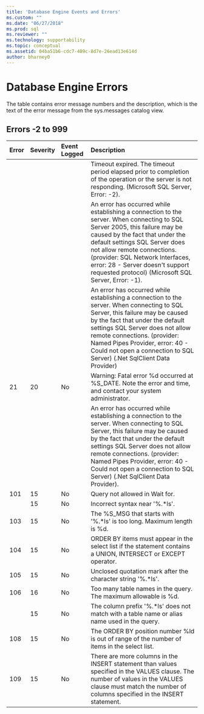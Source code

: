```yaml
---
title: 'Database Engine Events and Errors'
ms.custom: ""
ms.date: "06/27/2018"
ms.prod: sql
ms.reviewer: ""
ms.technology: supportability
ms.topic: conceptual
ms.assetid: 04ba51b6-cdc7-409c-8d7e-26ead13e614d
author: bharney0
---
```


# Database Engine Errors
The table contains error message numbers and the description, which is the text of the error message from the sys.messages catalog view. 


## Errors -2 to 999
| Error| Severity | Event Logged | Description|
| :------ | :------| :------| :----------------------------- |
|		|		|		|	Timeout expired. The timeout period elapsed prior to completion of the operation or the server is not responding. (Microsoft SQL Server, Error: -2).	|
|		|		|		|	An error has occurred while establishing a connection to the server. When connecting to SQL Server 2005, this failure may be caused by the fact that under the default settings SQL Server does not allow remote connections. (provider: SQL Network Interfaces, error: 28 - Server doesn't support requested protocol) (Microsoft SQL Server, Error: -1).	|
|		|		|		|	An error has occurred while establishing a connection to the server. When connecting to SQL Server, this failure may be caused by the fact that under the default settings SQL Server does not allow remote connections. (provider: Named Pipes Provider, error: 40 - Could not open a connection to SQL Server) (.Net SqlClient Data Provider)	|
|	21	|	20	|	No	|	Warning: Fatal error %d occurred at %S_DATE. Note the error and time, and contact your system administrator.	|
|		|		|		|	An error has occurred while establishing a connection to the server. When connecting to SQL Server, this failure may be caused by the fact that under the default settings SQL Server does not allow remote connections. (provider: Named Pipes Provider, error: 40 - Could not open a connection to SQL Server) (.Net SqlClient Data Provider).	|
|	101	|	15	|	No	|	Query not allowed in Wait for.	|
|		|	15	|	No	|	Incorrect syntax near '%.*ls'.	|
|	103	|	15	|	No	|	The %S_MSG that starts with '%.*ls' is too long. Maximum length is %d.	|
|	104	|	15	|	No	|	ORDER BY items must appear in the select list if the statement contains a UNION, INTERSECT or EXCEPT operator.	|
|	105	|	15	|	No	|	Unclosed quotation mark after the character string '%.*ls'.	|
|	106	|	16	|	No	|	Too many table names in the query. The maximum allowable is %d.	|
|		|	15	|	No	|	The column prefix '%.*ls' does not match with a table name or alias name used in the query.	|
|	108	|	15	|	No	|	The ORDER BY position number %ld is out of range of the number of items in the select list.	|
|	109	|	15	|	No	|	There are more columns in the INSERT statement than values specified in the VALUES clause. The number of values in the VALUES clause must match the number of columns specified in the INSERT statement.	|
